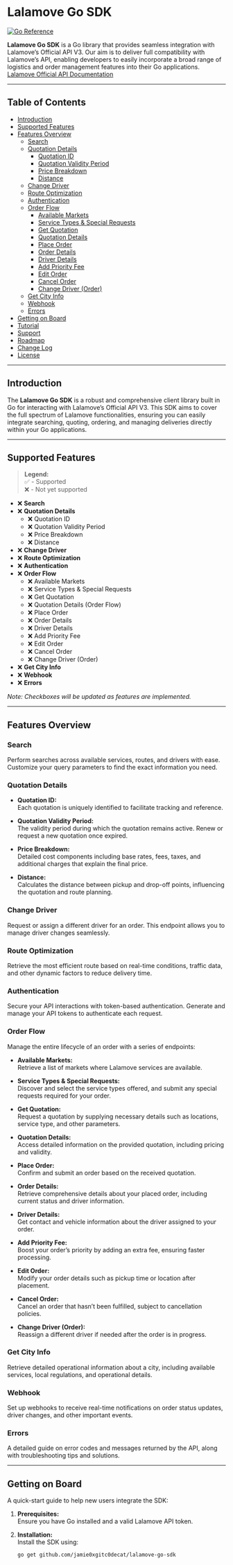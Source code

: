 # Lalamove Go SDK

[![Go Reference](https://pkg.go.dev/badge/github.com/jamie0xgitc0decat/lalamove-go-sdk.svg)](https://pkg.go.dev/github.com/jamie0xgitc0decat/lalamove-go-sdk)

**Lalamove Go SDK** is a Go library that provides seamless integration with Lalamove’s Official API V3. Our aim is to deliver full compatibility with Lalamove’s API, enabling developers to easily incorporate a broad range of logistics and order management features into their Go applications.
[Lalamove Official API Documentation](https://developers.lalamove.com/#introduction)

---

## Table of Contents

- [Introduction](#introduction)
- [Supported Features](#supported-features)
- [Features Overview](#features-overview)
  - [Search](#search)
  - [Quotation Details](#quotation-details)
    - [Quotation ID](#quotation-id)
    - [Quotation Validity Period](#quotation-validity-period)
    - [Price Breakdown](#price-breakdown)
    - [Distance](#distance)
  - [Change Driver](#change-driver)
  - [Route Optimization](#route-optimization)
  - [Authentication](#authentication)
  - [Order Flow](#order-flow)
    - [Available Markets](#available-markets)
    - [Service Types & Special Requests](#service-types--special-requests)
    - [Get Quotation](#get-quotation)
    - [Quotation Details](#quotation-details-1)
    - [Place Order](#place-order)
    - [Order Details](#order-details)
    - [Driver Details](#driver-details)
    - [Add Priority Fee](#add-priority-fee)
    - [Edit Order](#edit-order)
    - [Cancel Order](#cancel-order)
    - [Change Driver (Order)](#change-driver-order)
  - [Get City Info](#get-city-info)
  - [Webhook](#webhook)
  - [Errors](#errors)
- [Getting on Board](#getting-on-board)
- [Tutorial](#tutorial)
- [Support](#support)
- [Roadmap](#roadmap)
- [Change Log](#change-log)
- [License](#license)

---

## Introduction

The **Lalamove Go SDK** is a robust and comprehensive client library built in Go for interacting with Lalamove’s Official API V3. This SDK aims to cover the full spectrum of Lalamove functionalities, ensuring you can easily integrate searching, quoting, ordering, and managing deliveries directly within your Go applications.

---
## Supported Features

> **Legend:**  
> ✅ - Supported  
> ❌ - Not yet supported

- ❌ **Search**
- ❌ **Quotation Details**
  - ❌ Quotation ID
  - ❌ Quotation Validity Period
  - ❌ Price Breakdown
  - ❌ Distance
- ❌ **Change Driver**
- ❌ **Route Optimization**
- ❌ **Authentication**
- ❌ **Order Flow**
  - ❌ Available Markets
  - ❌ Service Types & Special Requests
  - ❌ Get Quotation
  - ❌ Quotation Details (Order Flow)
  - ❌ Place Order
  - ❌ Order Details
  - ❌ Driver Details
  - ❌ Add Priority Fee
  - ❌ Edit Order
  - ❌ Cancel Order
  - ❌ Change Driver (Order)
- ❌ **Get City Info**
- ❌ **Webhook**
- ❌ **Errors**


*Note: Checkboxes will be updated as features are implemented.*

---

## Features Overview

### Search

Perform searches across available services, routes, and drivers with ease. Customize your query parameters to find the exact information you need.

### Quotation Details

- **Quotation ID:**  
  Each quotation is uniquely identified to facilitate tracking and reference.

- **Quotation Validity Period:**  
  The validity period during which the quotation remains active. Renew or request a new quotation once expired.

- **Price Breakdown:**  
  Detailed cost components including base rates, fees, taxes, and additional charges that explain the final price.

- **Distance:**  
  Calculates the distance between pickup and drop-off points, influencing the quotation and route planning.

### Change Driver

Request or assign a different driver for an order. This endpoint allows you to manage driver changes seamlessly.

### Route Optimization

Retrieve the most efficient route based on real-time conditions, traffic data, and other dynamic factors to reduce delivery time.

### Authentication

Secure your API interactions with token-based authentication. Generate and manage your API tokens to authenticate each request.

### Order Flow

Manage the entire lifecycle of an order with a series of endpoints:

- **Available Markets:**  
  Retrieve a list of markets where Lalamove services are available.

- **Service Types & Special Requests:**  
  Discover and select the service types offered, and submit any special requests required for your order.

- **Get Quotation:**  
  Request a quotation by supplying necessary details such as locations, service type, and other parameters.

- **Quotation Details:**  
  Access detailed information on the provided quotation, including pricing and validity.

- **Place Order:**  
  Confirm and submit an order based on the received quotation.

- **Order Details:**  
  Retrieve comprehensive details about your placed order, including current status and driver information.

- **Driver Details:**  
  Get contact and vehicle information about the driver assigned to your order.

- **Add Priority Fee:**  
  Boost your order’s priority by adding an extra fee, ensuring faster processing.

- **Edit Order:**  
  Modify your order details such as pickup time or location after placement.

- **Cancel Order:**  
  Cancel an order that hasn’t been fulfilled, subject to cancellation policies.

- **Change Driver (Order):**  
  Reassign a different driver if needed after the order is in progress.

### Get City Info

Retrieve detailed operational information about a city, including available services, local regulations, and operational details.

### Webhook

Set up webhooks to receive real-time notifications on order status updates, driver changes, and other important events.

### Errors

A detailed guide on error codes and messages returned by the API, along with troubleshooting tips and solutions.

---

## Getting on Board

A quick-start guide to help new users integrate the SDK:

1. **Prerequisites:**  
   Ensure you have Go installed and a valid Lalamove API token.

2. **Installation:**  
   Install the SDK using:
   ```bash
   go get github.com/jamie0xgitc0decat/lalamove-go-sdk
